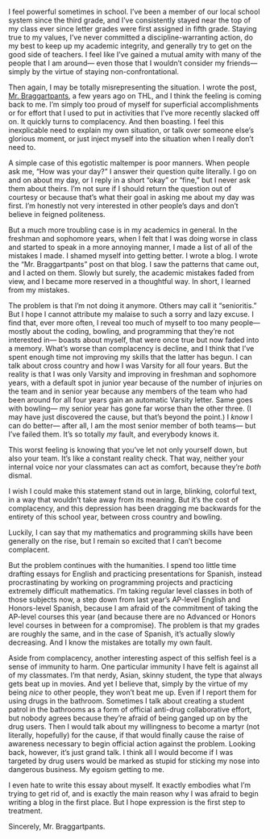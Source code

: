 I feel powerful sometimes in school. I’ve been a member of our local school system since the third grade, and I’ve consistently stayed near the top of my class ever since letter grades were first assigned in fifth grade. Staying true to my values, I’ve never committed a discipline-warranting action, do my best to keep up my academic integrity, and generally try to get on the good side of teachers. I feel like I’ve gained a mutual amity with many of the people that I am around— even those that I wouldn’t consider my friends— simply by the virtue of staying non-confrontational.

Then again, I may be totally misrepresenting the situation. I wrote the post, [Mr. Braggartpants][1], a few years ago on THL, and I think the feeling is coming back to me. I’m simply too proud of myself for superficial accomplishments or for effort that I used to put in activities that I’ve more recently slacked off on. It quickly turns to complacency. And then boasting. I feel this inexplicable need to explain my own situation, or talk over someone else’s glorious moment, or just inject myself into the situation when I really don’t need to.

 A simple case of this egotistic maltemper is poor manners. When people ask me, “How was your day?” I answer their question quite literally. I go on and on about my day, or I reply in a short “okay” or “fine,” but I never ask them about theirs. I’m not sure if I should return the question out of courtesy or because that’s what their goal in asking me about my day was first. I’m honestly not very interested in other people’s days and don’t believe in feigned politeness.

But a much more troubling case is in my academics in general. In the freshman and sophomore years, when I felt that I was doing worse in class and started to speak in a more annoying manner, I made a list of all of the mistakes I made. I shamed myself into getting better. I wrote a blog. I wrote the “Mr. Braggartpants” post on that blog. I saw the patterns that came out, and I acted on them. Slowly but surely, the academic mistakes faded from view, and I became more reserved in a thoughtful way. In short, I learned from my mistakes.

The problem is that I’m not doing it anymore. Others may call it “senioritis.” But I hope I cannot attribute my malaise to such a sorry and lazy excuse. I find that, ever more often, I reveal too much of myself to too many people— mostly about the coding, bowling, and programming that they’re not interested in— boasts about myself, that were once true but now faded into a memory. What’s worse than complacency is decline, and I think that I’ve spent enough time not improving my skills that the latter has begun. I can talk about cross country and how I was Varsity for all four years. But the reality is that I was only Varsity and improving in freshman and sophomore years, with a default spot in junior year because of the number of injuries on the team and in senior year because any members of the team who had been around for all four years gain an automatic Varsity letter. Same goes with bowling— my senior year has gone far worse than the other three. (I may have just discovered the cause, but that’s beyond the point.) I *know* I can do better— after all, I am the most senior member of both teams— but I’ve failed them. It’s so totally *my* fault, and everybody knows it.

This worst feeling is knowing that you’ve let not only yourself down, but also your team. It’s like a constant reality check. That way, neither your internal voice nor your classmates can act as comfort, because they’re *both* dismal.

I wish I could make this statement stand out in large, blinking, colorful text, in a way that wouldn’t take away from its meaning. But it’s the cost of complacency, and this depression has been dragging me backwards for the entirety of this school year, between cross country and bowling.

Luckily, I can say that my mathematics and programming skills have been generally on the rise, but I remain so excited that I can’t become complacent.

But the problem continues with the humanities. I spend too little time drafting essays for English and practicing presentations for Spanish, instead procrastinating by working on programming projects and practicing extremely difficult mathematics. I’m taking regular level classes in both of those subjects now, a step down from last year’s AP-level English and Honors-level Spanish, because I am afraid of the commitment of taking the AP-level courses this year (and because there are no Advanced or Honors level courses in between for a compromise). The problem is that my grades are roughly the same, and in the case of Spanish, it’s actually slowly decreasing. And I know the mistakes are totally my own fault.

Aside from complacency, another interesting aspect of this selfish feel is a sense of immunity to harm. One particular immunity I have felt is against all of my classmates. I’m that nerdy, Asian, skinny  student, the type that always gets beat up in movies. And yet I believe that, simply by the virtue of my being *nice* to other people, they won’t beat me up. Even if I report them for using drugs in the bathroom. Sometimes I talk about creating a student patrol in the bathrooms as a form of official anti-drug collaborative effort, but nobody agrees because they’re afraid of being ganged up on by the drug users. Then I would talk about my willingness to become a martyr (not literally, hopefully) for the cause, if that would finally cause the raise of awareness necessary to begin official action against the problem. Looking back, however, it’s just grand talk. I think all I would become if I was targeted by drug users would be marked as stupid for sticking my nose into dangerous business. My egoism getting to me.

I even hate to write this essay about myself. It exactly embodies what I’m trying to get rid of, and is exactly the main reason why I was afraid to begin writing a blog in the first place. But I hope expression is the first step to treatment.

Sincerely, Mr. Braggartpants.

[1]: /posts/mr-braggartpants